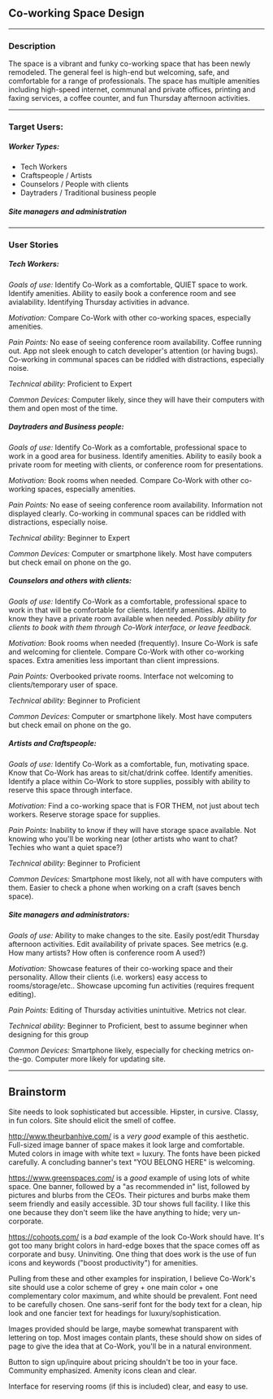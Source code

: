 ## Co-working Space Design

---
### Description
The space is a vibrant and funky co-working space that has been newly remodeled. The general feel is high-end but welcoming, safe, and comfortable for a range of professionals. The space has multiple amenities including high-speed internet, communal and private offices, printing and faxing services, a coffee counter, and fun Thursday afternoon activities.

---

### Target Users:

##### Worker Types:
- Tech Workers
- Craftspeople / Artists
- Counselors / People with clients
- Daytraders / Traditional business people

##### Site managers and administration
---

### User Stories
##### Tech Workers:
*Goals of use:* Identify Co-Work as a comfortable, QUIET space to work. Identify amenities. Ability to easily book a conference room and see avialability. Identifying Thursday activities in advance.

*Motivation:* Compare Co-Work with other co-working spaces, especially amenities.

*Pain Points:* No ease of seeing conference room availability. Coffee running out. App not sleek enough to catch developer's attention (or having bugs). Co-working in communal spaces can be riddled with distractions, especially noise.

*Technical ability:* Proficient to Expert

*Common Devices:* Computer likely, since they will have their computers with them and open most of the time.


##### Daytraders and Business people:
*Goals of use:* Identify Co-Work as a comfortable, professional space to work in a good area for business. Identify amenities. Ability to easily book a private room for meeting with clients, or conference room for presentations.

*Motivation:* Book rooms when needed. Compare Co-Work with other co-working spaces, especially amenities.

*Pain Points:* No ease of seeing conference room availability. Information not displayed clearly. Co-working in communal spaces can be riddled with distractions, especially noise.

*Technical ability:* Beginner to Expert

*Common Devices:* Computer or smartphone likely. Most have computers but check email on phone on the go.


##### Counselors and others with clients:
*Goals of use:* Identify Co-Work as a comfortable, professional space to work in that will be comfortable for clients. Identify amenities. Ability to know they have a private room available when needed. *Possibly ability for clients to book with them through Co-Work interface, or leave feedback.*

*Motivation:* Book rooms when needed (frequently). Insure Co-Work is safe and welcoming for clientele. Compare Co-Work with other co-working spaces. Extra amenities less important than client impressions.

*Pain Points:* Overbooked private rooms. Interface not welcoming to clients/temporary user of space.

*Technical ability:* Beginner to Proficient

*Common Devices:* Computer or smartphone likely. Most have computers but check email on phone on the go.


##### Artists and Craftspeople:
*Goals of use:* Identify Co-Work as a comfortable, fun, motivating space. Know that Co-Work has areas to sit/chat/drink coffee. Identify amenities. Identify a place within Co-Work to store supplies, possibly with ability to reserve this space through interface.

*Motivation:* Find a co-working space that is FOR THEM, not just about tech workers. Reserve storage space for supplies.

*Pain Points:* Inability to know if they will have storage space available. Not knowing who you'll be working near (other artists who want to chat? Techies who want a quiet space?)

*Technical ability:* Beginner to Proficient

*Common Devices:* Smartphone most likely, not all with have computers with them. Easier to check a phone when working on a craft (saves bench space).

##### Site managers and administrators:
*Goals of use:* Ability to make changes to the site. Easily post/edit Thursday afternoon activities. Edit availability of private spaces. See metrics (e.g. How many artists? How often is conference room A used?)

*Motivation:* Showcase features of their co-working space and their personality. Allow their clients (i.e. workers) easy access to rooms/storage/etc.. Showcase upcoming fun activities (requires frequent editing).

*Pain Points:* Editing of Thursday activities unintuitive. Metrics not clear.

*Technical ability:* Beginner to Proficient, best to assume beginner when designing for this group

*Common Devices:* Smartphone likely, especially for checking metrics on-the-go. Computer more likely for updating site.

---

## Brainstorm

Site needs to look sophisticated but accessible. Hipster, in cursive. Classy, in fun colors. Site should elicit the smell of coffee.

http://www.theurbanhive.com/ is a *very good* example of this aesthetic. Full-sized image banner of space makes it look large and comfortable. Muted colors in image with white text = luxury. The fonts have been picked carefully. A concluding banner's text "YOU BELONG HERE" is welcoming.

https://www.greenspaces.com/ is a *good* example of using lots of white space. One banner, followed by a "as recommended in" list, followed by pictures and blurbs from the CEOs. Their pictures and burbs make them seem friendly and easily accessible. 3D tour shows full facility. I like this one because they don't seem like the have anything to hide; very un-corporate.

https://cohoots.com/ is a *bad* example of the look Co-Work should have. It's got too many bright colors in hard-edge boxes that the space comes off as corporate and busy. Uninviting. One thing that does work is the use of fun icons and keywords ("boost productivity") for amenities.

Pulling from these and other examples for inspiration, I believe Co-Work's site should use a color scheme of grey + one main color + one complementary color maximum, and white should be prevalent. Font need to be carefully chosen. One sans-serif font for the body text for a clean, hip look and one fancier text for headings for luxury/sophistication.

Images provided should be large, maybe somewhat transparent with lettering on top. Most images contain plants, these should show on sides of page to give the idea that at Co-Work, you'll be in a natural environment.

Button to sign up/inquire about pricing shouldn't be too in your face. Community emphasized. Amenity icons clean and clear.

Interface for reserving rooms (if this is included) clear, and easy to use. 
